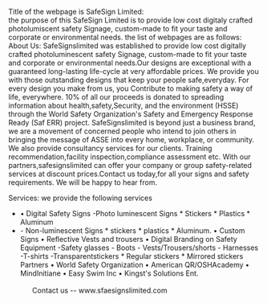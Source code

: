 Title of the webpage is SafeSign Limited: <br>the purpose of this SafeSign Limited is to provide low cost digitaly crafted photolumiscent safety Signage, custom-made to fit your taste and corporate or environmental needs.
the list of webpages are as follows: <br>
About Us: SafeSignslimited was established to provide low cost digitally crafted photoluminescent safety Signage, custom-made to fit your taste and corporate or environmental needs.Our designs are exceptional with a guaranteed long-lasting life-cycle at very affordable prices. We provide you with those outstanding designs that keep your people safe,everyday. For every design you make from us, you Contribute to making safety a way of life, everywhere. 10% of all our proceeds is donated to spreading information about health,safety,Security, and the environment (HSSE) through the World Safety Organization's Safety and Emergency Response Ready (Saf ERR) project. SafeSignslimited is beyond just a business brand, we are a movement of concerned people who intend to join others in bringing the message of ASSE into every home, workplace, or community. We also provide consultancy services for our clients. Training recommendation,facility inspection,compliance assessment etc. With our partners,safesignslimited can offer your company or group safety-related services at discount prices.Contact us today,for all your signs and safety requirements. We will be happy to hear from.<br>

Services: we provide the following services <br>
<ul>
<li>• Digital Safety Signs
  -Photo luminescent Signs
    * Stickers
    * Plastics
    * Aluminum
  <li>
 - Non-luminescent Signs
    * stickers
    * plastics
    * Aluminum.
• Custom Signs
• Reflective Vests and trousers
• Digital Branding on Safety Equipment
  -Safety glasses
  - Boots
  - Vests/Trousers/shorts
  - Harnesses
  -T-shirts
  -Transparentstickers
   * Regular stickers
   * Mirrored stickers
   Partners
• World Safety Organization
• American QR/OSHAcademy
• MindInitiane
• Easy Swim Inc
• Kingst's Solutions Ent.
  <ul>
    <br>
Contact us
-- www.sfaesignslimited.com


